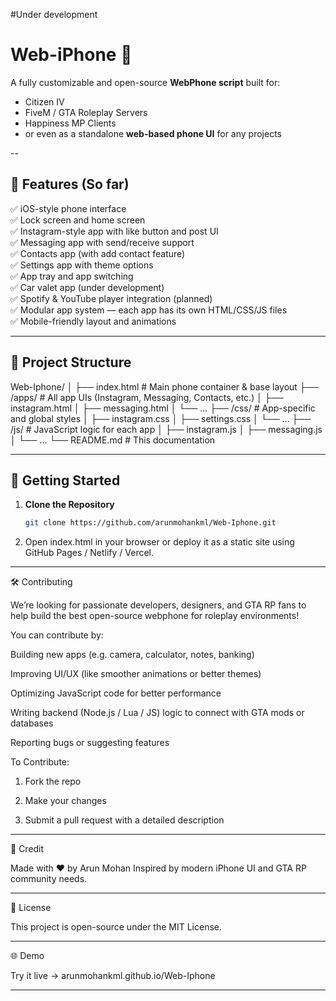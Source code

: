 #Under development 

# Web-iPhone 📱

A fully customizable and open-source **WebPhone script** built for:
- Citizen IV
- FiveM / GTA Roleplay Servers
- Happiness MP Clients
- or even as a standalone **web-based phone UI** for any projects

--
## 🌟 Features (So far)

✅ iOS-style phone interface  
✅ Lock screen and home screen  
✅ Instagram-style app with like button and post UI  
✅ Messaging app with send/receive support  
✅ Contacts app (with add contact feature)  
✅ Settings app with theme options  
✅ App tray and app switching  
✅ Car valet app (under development)  
✅ Spotify & YouTube player integration (planned)  
✅ Modular app system — each app has its own HTML/CSS/JS files  
✅ Mobile-friendly layout and animations  

---

## 📂 Project Structure

Web-Iphone/ │ ├── index.html             # Main phone container & base layout ├── /apps/                 # All app UIs (Instagram, Messaging, Contacts, etc.) │   ├── instagram.html │   ├── messaging.html │   └── ... ├── /css/                  # App-specific and global styles │   ├── instagram.css │   ├── settings.css │   └── ... ├── /js/                   # JavaScript logic for each app │   ├── instagram.js │   ├── messaging.js │   └── ... └── README.md              # This documentation

---

## 🚀 Getting Started

1. **Clone the Repository**
   ```bash
   git clone https://github.com/arunmohankml/Web-Iphone.git

2. Open index.html in your browser or deploy it as a static site using GitHub Pages / Netlify / Vercel.




---

🛠️ Contributing

We’re looking for passionate developers, designers, and GTA RP fans to help build the best open-source webphone for roleplay environments!

You can contribute by:

Building new apps (e.g. camera, calculator, notes, banking)

Improving UI/UX (like smoother animations or better themes)

Optimizing JavaScript code for better performance

Writing backend (Node.js / Lua / JS) logic to connect with GTA mods or databases

Reporting bugs or suggesting features


To Contribute:

1. Fork the repo


2. Make your changes


3. Submit a pull request with a detailed description




---

🤝 Credit

Made with ❤️ by Arun Mohan
Inspired by modern iPhone UI and GTA RP community needs.


---

📜 License

This project is open-source under the MIT License.


---

🌐 Demo

Try it live → arunmohankml.github.io/Web-Iphone


---
